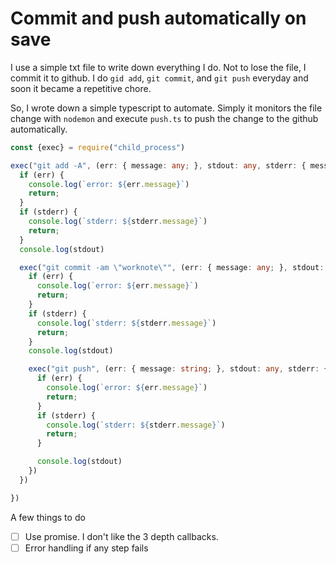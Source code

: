 # Commit and push automatically on save

I use a simple txt file to write down everything I do. Not to lose the file, I commit it to github.
I do `gid add`, `git commit`, and `git push` everyday and soon it became a repetitive chore. 

So, I wrote down a simple typescript to automate. 
Simply it monitors the file change with `nodemon` and execute `push.ts` to push the change to the github automatically.

```typescript
const {exec} = require("child_process")

exec("git add -A", (err: { message: any; }, stdout: any, stderr: { message: any; }) => {
  if (err) {
    console.log(`error: ${err.message}`)
    return;
  }
  if (stderr) {
    console.log(`stderr: ${stderr.message}`)
    return;
  }
  console.log(stdout)

  exec("git commit -am \"worknote\"", (err: { message: any; }, stdout: any, stderr: { message: any; }) => {
    if (err) {
      console.log(`error: ${err.message}`)
      return;
    }
    if (stderr) {
      console.log(`stderr: ${stderr.message}`)
      return;
    }
    console.log(stdout)

    exec("git push", (err: { message: string; }, stdout: any, stderr: { message: string; }) => {
      if (err) {
        console.log(`error: ${err.message}`)
        return;
      }
      if (stderr) {
        console.log(`stderr: ${stderr.message}`)
        return;
      }

      console.log(stdout)
    })
  })

})
```

A few things to do

- [ ] Use promise. I don't like the 3 depth callbacks. 
- [ ] Error handling if any step fails
